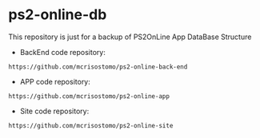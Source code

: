 ps2-online-db
=====

This repository is just for a backup of PS2OnLine App DataBase Structure

- BackEnd code repository:
```
https://github.com/mcrisostomo/ps2-online-back-end
```

- APP code repository:
```
https://github.com/mcrisostomo/ps2-online-app
```

- Site code repository:
```
https://github.com/mcrisostomo/ps2-online-site
```
